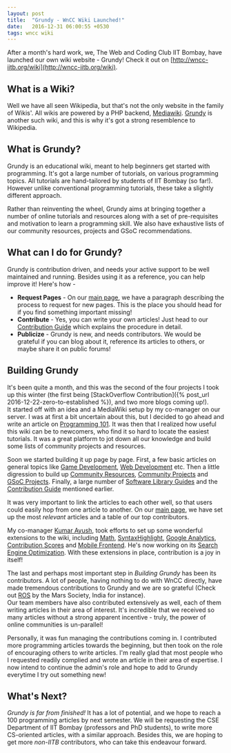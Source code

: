 ```yaml
---
layout: post
title:  "Grundy - WnCC Wiki Launched!"
date:   2016-12-31 06:00:55 +0530
tags: wncc wiki
---
```


After a month's hard work, we, The Web and Coding Club IIT Bombay, have launched our own wiki website - Grundy! Check it out on [http://wncc-iitb.org/wiki](http://wncc-iitb.org/wiki).

## What is a Wiki?

Well we have all seen Wikipedia, but that's not the only website in the family of Wikis'. All wikis are powered by a PHP backend, [Mediawiki](https://www.mediawiki.org/wiki/MediaWiki). [Grundy](http://wncc-iitb.org/wiki) is another such wiki, and this is why it's got a strong resemblence to Wikipedia.

## What is Grundy?

Grundy is an educational wiki, meant to help beginners get started with programming. It's got a large number of tutorials, on various programming topics. All tutorials are hand-tailored by students of IIT Bombay (so far!). However unlike conventional programming tutorials, these take a slightly different approach.

Rather than reinventing the wheel, Grundy aims at bringing together a number of online tutorials and resources along with a set of pre-requisites and motivation to learn a programming skill. We also have exhaustive lists of our community resources, projects and GSoC recommendations.

## What can I do for Grundy?

Grundy is contribution driven, and needs your active support to be well maintained and running. Besides using it as a reference, you can help improve it! Here's how -

* **Request Pages** - On our [main page](http://wncc-iitb.org/wiki), we have a paragraph describing the process to request for new pages. This is the place you should head for if you find something important missing!
* **Contribute** - Yes, you can write your own articles! Just head to our [Contribution Guide](http://wncc-iitb.org/wiki/index.php/Contribution_Guide) which explains the procedure in detail.
* **Publicize** - Grundy is new, and needs contributors. We would be grateful if you can blog about it, reference its articles to others, or maybe share it on public forums!

## Building Grundy

It's been quite a month, and this was the second of the four projects I took up this winter (the first being [StackOverflow Contribution]({% post_url 2016-12-22-zero-to-established %}), and two more blogs coming up!).  
It started off with an idea and a MediaWiki setup by my co-manager on our server. I was at first a bit uncertain about this, but I decided to go ahead and write an article on [Programming 101](http://wncc-iitb.org/wiki/index.php/Programming_101). It was then that I realized how useful this wiki can be to newcomers, who find it so hard to locate the easiest tutorials. It was a great platform to jot down all our knowledge and build some lists of community projects and resources.

Soon we started building it up page by page. First, a few basic articles on general topics like [Game Development](http://wncc-iitb.org/wiki/index.php/Game_Development), [Web Development](http://wncc-iitb.org/wiki/index.php/Web_Development) etc. Then a little digression to build up [Community Resources](http://wncc-iitb.org/wiki/index.php/Community_Resources), [Community Projects](http://wncc-iitb.org/wiki/index.php/Community_Projects) and [GSoC Projects](http://wncc-iitb.org/wiki/index.php/GSoC_Projects). Finally, a large number of [Software Library Guides](http://wncc-iitb.org/wiki/index.php/Software_Library_Guides) and the [Contribution Guide](http://wncc-iitb.org/wiki/index.php/Contribution_Guide) mentioned earlier.

It was very important to link the articles to each other well, so that users could easily hop from one article to another. On our [main page](http://wncc-iitb.org/wiki), we have set up the most *relevant* articles and a table of our top contributors.

My co-manager [Kumar Ayush](https://github.com/cheekujodhpur/), took efforts to set up some wonderful extensions to the wiki, including [Math](https://www.mediawiki.org/wiki/Extension:Math), [SyntaxHighlight](https://www.mediawiki.org/wiki/Extension:SyntaxHighlight), [Google Analytics](https://www.mediawiki.org/wiki/Extension:Google_Analytics_Integration), [Contribution Scores](https://www.mediawiki.org/wiki/Extension:Contribution_Scores) and [Mobile Frontend](https://www.mediawiki.org/wiki/Extension:MobileFrontend). He's now working on its [Search Engine Optimization](https://www.mediawiki.org/wiki/Category:Search_engine_optimization_extensions). With these extensions in place, contribution is a joy in itself!

The last and perhaps most important step in *Building Grundy* has been its contributors. A lot of people, having nothing to do with WnCC directly, have made tremendous contributions to Grundy and we are so grateful (Check out [ROS](http://wncc-iitb.org/wiki/index.php/ROS) by the Mars Society, India for instance).  
Our team members have also contributed extensively as well, each of them writing articles in their area of interest. It's incredible that we received so many articles without a strong apparent incentive - truly, the power of online communities is un-parallel!

Personally, it was fun managing the contributions coming in. I contributed more programming articles towards the beginning, but then took on the role of encouraging others to write articles. I'm really glad that most people who I requested readily complied and wrote an article in their area of expertise. I now intend to continue the admin's role and hope to add to Grundy everytime I try out something new!

## What's Next?

*Grundy is far from finished!* It has a lot of potential, and we hope to reach a 100 programming articles by next semester. We will be requesting the CSE Department of IIT Bombay (professors and PhD students), to write more CS-oriented articles, with a similar approach. Besides this, we are hoping to get more *non-IITB* contributors, who can take this endeavour forward.